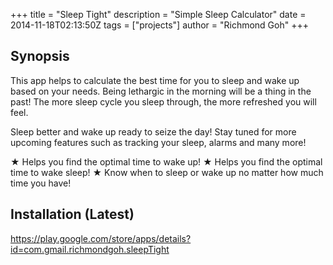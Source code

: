 +++
title = "Sleep Tight"
description = "Simple Sleep Calculator"
date = 2014-11-18T02:13:50Z
tags = ["projects"]
author = "Richmond Goh"
+++

## Synopsis

This app helps to calculate the best time for you to sleep and wake up based on your needs. Being lethargic in the morning will be a thing in the past! The more sleep cycle you sleep through, the more refreshed you will feel.

Sleep better and wake up ready to seize the day! Stay tuned for more upcoming features such as tracking your sleep, alarms and many more!

★ Helps you find the optimal time to wake up!
★ Helps you find the optimal time to wake sleep!
★ Know when to sleep or wake up no matter how much time you have!

## Installation (Latest)

https://play.google.com/store/apps/details?id=com.gmail.richmondgoh.sleepTight
